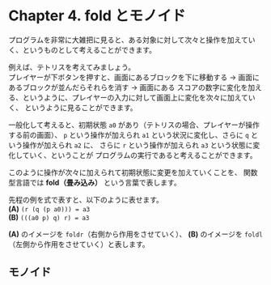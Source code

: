 # Chapter 4. fold とモノイド

プログラムを非常に大雑把に見ると、ある対象に対して次々と操作を加えていく、というものとして考えることができます。

例えば、テトリスを考えてみましょう。<br>
プレイヤーが下ボタンを押すと、画面にあるブロックを下に移動する → 画面にあるブロックが並んだらそれらを消す → 画面にある
スコアの数字に変化を加える、というように、プレイヤーの入力に対して画面上に変化を次々に加えていく、
というように見ることができます。

一般化して考えると、初期状態 `a0` があり（テトリスの場合、プレイヤーが操作する前の画面）、
`p` という操作が加えられ `a1` という状況に変化し、さらに `q` という操作が加えられ `a2` に、
さらに `r` という操作が加えられ `a3` という状態に変化していく、ということが
プログラムの実行であると考えることができます。

このように操作が次々に加えられて初期状態に変更を加えていくことを、
関数型言語では **fold（畳み込み）** という言葉で表します。

先程の例を式で表すと、以下のように表せます。<br>
**(A)** `(r (q (p a0))) = a3` <br>
**(B)** `(((a0 p) q) r) = a3`

**(A)** のイメージを `foldr`（右側から作用をさせていく）、
**(B)** のイメージを `foldl`（左側から作用をさせていく）と表します。

## モノイド



